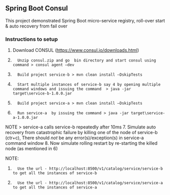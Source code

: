## Spring Boot Consul 
This project demonstrated Spring Boot micro-service registry, roll-over start & auto recovery
from fail over

### Instructions to setup

1. Download CONSUL (https://www.consul.io/downloads.html)
2.       Unzip consul.zip and go  bin directory and start consul using command > consul agent –dev
3.       Build project service-b > mvn clean install –DskipTests
4.       Start multiple instances of service-b say 4 by opening multiple command windows and issuing the command  > java -jar target\service-b-1.0.0.jar
5.       Build project service-a > mvn clean install –DskipTests
6.       Run service-a  by issuing the command > java -jar target\service-a-1.0.0.jar
NOTE > service-a calls service-b repeatedly after 10ms
7.       Simulate auto recovery from catastrophic failure by killing one of the node of service-b (ctr+c), There should *not* be any error(s)/exception(s) in service-a command window
8.       Now simulate rolling restart by re-starting the killed node (as mentioned in 6)
 
NOTE:
1.       Use the url - http://localhost:8500/v1/catalog/service/service-b to get all the instances of service-b
2.       Use the url - http://localhost:8500/v1/catalog/service/service-a to get all the instances of service-a